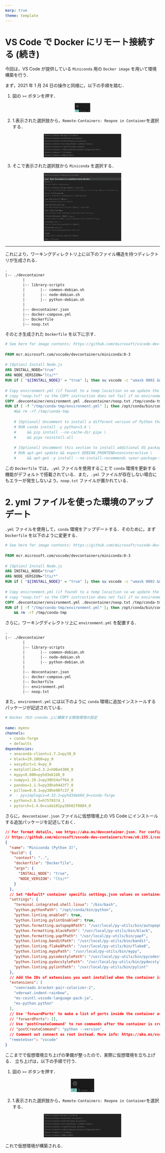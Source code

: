 ```yaml
---
marp: true
theme: template
---
```


# VS Code で Docker にリモート接続する (続き)

今回は，VS Code が提供している `Miniconda` 用の `Docker image` を用いて環境構築を行う.

まず，2021 年 1 月 24 日の操作と同様に，以下の手順を踏む．

1. 図の `><` ボタンを押す．

<div align="center"><img src="https://raw.githubusercontent.com/rurusasu/Diary/master/%E7%94%BB%E5%83%8F/2021_0124/vs_code_%E3%83%9C%E3%82%BF%E3%83%B3.png" width="10%"></div>

2. 1.表示された選択肢から，`Remote-Containers: Reopne in Container`を選択する．

<div align="center"><img src="https://raw.githubusercontent.com/rurusasu/Diary/master/%E7%94%BB%E5%83%8F/2021_0129/%E6%8E%A5%E7%B6%9A%E6%96%B9%E6%B3%95%E9%81%B8%E6%8A%9E.png" width="50%"></div>

3. そこで表示された選択肢から `Miniconda` を選択する．

<div align="center"><img src="https://raw.githubusercontent.com/rurusasu/Diary/master/%E7%94%BB%E5%83%8F/2021_0129/%E7%92%B0%E5%A2%83%E9%81%B8%E6%8A%9E.png" width="50%"></div>

---

これにより，ワーキングディレクトリ上に以下のファイル構造を持つディレクトリが生成される．

```
.
|-- ./devcontainer
        |
        |-- library-scripts
        |       |-- common-debian.sh
        |       |-- node-debian.sh
        |       |-- python-debian.sh
        |
        |-- devcontainer.json
        |-- docker-compose.yml
        |-- Dockerfile
        |-- noop.txt
```

そのとき生成された `Dockerfile` を以下に示す．

```Dockerfile
# See here for image contents: https://github.com/microsoft/vscode-dev-containers/tree/v0.155.1/containers/python-3-miniconda/.devcontainer/base.Dockerfile

FROM mcr.microsoft.com/vscode/devcontainers/miniconda:0-3

# [Option] Install Node.js
ARG INSTALL_NODE="true"
ARG NODE_VERSION="lts/*"
RUN if [ "${INSTALL_NODE}" = "true" ]; then su vscode -c "umask 0002 && . /usr/local/share/nvm/nvm.sh && nvm install ${NODE_VERSION} 2>&1"; fi

# Copy environment.yml (if found) to a temp locaition so we update the environment. Also
# copy "noop.txt" so the COPY instruction does not fail if no environment.yml exists.
COPY .devcontainer/environment.yml .devcontainer/noop.txt /tmp/conda-tmp/
RUN if [ -f "/tmp/conda-tmp/environment.yml" ]; then /opt/conda/bin/conda env update -n base -f /tmp/conda-tmp/environment.yml; fi \
    #&& rm -rf /tmp/conda-tmp

    # [Optional] Uncomment to install a different version of Python than the default
    # RUN conda install -y python=3.6 \
    #     && pip install --no-cache-dir pipx \
    #     && pipx reinstall-all

    # [Optional] Uncomment this section to install additional OS packages.
    # RUN apt-get update && export DEBIAN_FRONTEND=noninteractive \
    #     && apt-get -y install --no-install-recommends <your-package-list-here>
```

この `Dockerfile` では，`.yml` ファイルを使用することで `conda` 環境を更新する機能がデフォルトで搭載されている．また，`.yml` ファイルが存在しない場合にもエラーが発生しないよう，`noop.txt` ファイルが置かれている．

# 2. yml ファイルを使った環境のアップデート

`.yml` ファイルを使用して，`conda` 環境をアップデートする．そのために，まず`Dockerfile` を以下のように変更する．

```Dockerfile
# See here for image contents: https://github.com/microsoft/vscode-dev-containers/tree/v0.155.1/containers/python-3-miniconda/.devcontainer/base.Dockerfile

FROM mcr.microsoft.com/vscode/devcontainers/miniconda:0-3

# [Option] Install Node.js
ARG INSTALL_NODE="true"
ARG NODE_VERSION="lts/*"
RUN if [ "${INSTALL_NODE}" = "true" ]; then su vscode -c "umask 0002 && . /usr/local/share/nvm/nvm.sh && nvm install ${NODE_VERSION} 2>&1"; fi

# Copy environment.yml (if found) to a temp locaition so we update the environment. Also
# copy "noop.txt" so the COPY instruction does not fail if no environment.yml exists.
COPY .devcontainer/environment.yml .devcontainer/noop.txt /tmp/conda-tmp/
RUN if [ -f "/tmp/conda-tmp/environment.yml" ]; then /opt/conda/bin/conda env update -n base -f /tmp/conda-tmp/environment.yml; fi \
    && rm -rf /tmp/conda-tmp
```

さらに，ワーキングディレクトリ上に `environment.yml` を配置する．

```
.
|-- ./devcontainer
        |
        |-- library-scripts
        |       |-- common-debian.sh
        |       |-- node-debian.sh
        |       |-- python-debian.sh
        |
        |-- devcontainer.json
        |-- docker-compose.yml
        |-- Dockerfile
        |-- environment.yml
        |-- noop.txt
```

また，`environment.yml` には以下のように `conda` 環境に追加インストールするパッケージが記述されている．

```yml
# Docker 内の cnonda 上に構築する開発環境の設定

name: myenv
channels:
  - conda-forge
  - defaults
dependencies:
  - anaconda-client=1.7.2=py38_0
  - black=19.10b0=py_0
  - easydict=1.9=py_0
  - matplotlib=3.3.2=h06a4308_0
  - mypy=0.800=pyhd3eb1b0_0
  - numpy=1.19.2=py38h54aff64_0
  - pandas=1.1.5=py38ha9443f7_0
  - pillow=8.0.1=py38he98fc37_0
  #  - pysimplegui=4.32.1=pyhd3deb0d_0=conda-forge
  - python=3.8.5=h7579374_1
  - pytorch=1.4.0=cuda101py38h02f0884_0
```

さらに，`devcontainer.json` ファイルに仮想環境上の VS Code にインストールする追加パッケージを記述しておく．

```json
// For format details, see https://aka.ms/devcontainer.json. For config options, see the README at:
// https://github.com/microsoft/vscode-dev-containers/tree/v0.155.1/containers/python-3-miniconda
{
  "name": "Miniconda (Python 3)",
  "build": {
    "context": "..",
    "dockerfile": "Dockerfile",
    "args": {
      "INSTALL_NODE": "true",
      "NODE_VERSION": "lts/*"
    }
  },
  // Set *default* container specific settings.json values on container create.
  "settings": {
    "terminal.integrated.shell.linux": "/bin/bash",
    "python.pythonPath": "/opt/conda/bin/python",
    "python.linting.enabled": true,
    "python.linting.pylintEnabled": true,
    "python.formatting.autopep8Path": "/usr/local/py-utils/bin/autopep8",
    "python.formatting.blackPath": "/usr/local/py-utils/bin/black",
    "python.formatting.yapfPath": "/usr/local/py-utils/bin/yapf",
    "python.linting.banditPath": "/usr/local/py-utils/bin/bandit",
    "python.linting.flake8Path": "/usr/local/py-utils/bin/flake8",
    "python.linting.mypyPath": "/usr/local/py-utils/bin/mypy",
    "python.linting.pycodestylePath": "/usr/local/py-utils/bin/pycodestyle",
    "python.linting.pydocstylePath": "/usr/local/py-utils/bin/pydocstyle",
    "python.linting.pylintPath": "/usr/local/py-utils/bin/pylint"
  },
  // Add the IDs of extensions you want installed when the container is created.
  "extensions": [
    "coenraads.bracket-pair-colorizer-2",
    "oderwat.indent-rainbow",
    "ms-ceintl.vscode-language-pack-ja",
    "ms-python.python"
  ],
  // Use 'forwardPorts' to make a list of ports inside the container available locally.
  // "forwardPorts": [],
  // Use 'postCreateCommand' to run commands after the container is created.
  // "postCreateCommand": "python --version",
  // Comment out connect as root instead. More info: https://aka.ms/vscode-remote/containers/non-root.
  "remoteUser": "vscode"
}
```

ここまでで仮想環境立ち上げの準備が整ったので、実際に仮想環境を立ち上げる．
立ち上げは，以下の手順で行う．

1. 図の `><` ボタンを押す．

<div align="center"><img src="https://raw.githubusercontent.com/rurusasu/Diary/master/%E7%94%BB%E5%83%8F/2021_0124/vs_code_%E3%83%9C%E3%82%BF%E3%83%B3.png" width="15%"></div>

2. 1.表示された選択肢から，`Remote-Containers: Reopne in Container`を選択する．

<div align="center"><img src="https://raw.githubusercontent.com/rurusasu/Diary/master/%E7%94%BB%E5%83%8F/2021_0129/%E6%8E%A5%E7%B6%9A%E6%96%B9%E6%B3%95%E9%81%B8%E6%8A%9E.png" width="50%"></div>

これで仮想環境が構築される．
